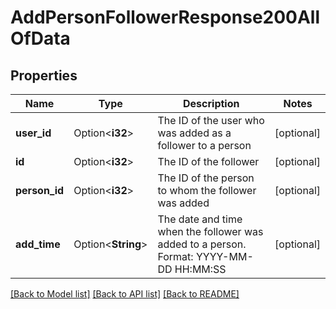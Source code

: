 # AddPersonFollowerResponse200AllOfData

## Properties

Name | Type | Description | Notes
------------ | ------------- | ------------- | -------------
**user_id** | Option<**i32**> | The ID of the user who was added as a follower to a person | [optional]
**id** | Option<**i32**> | The ID of the follower | [optional]
**person_id** | Option<**i32**> | The ID of the person to whom the follower was added | [optional]
**add_time** | Option<**String**> | The date and time when the follower was added to a person. Format: YYYY-MM-DD HH:MM:SS | [optional]

[[Back to Model list]](../README.md#documentation-for-models) [[Back to API list]](../README.md#documentation-for-api-endpoints) [[Back to README]](../README.md)


